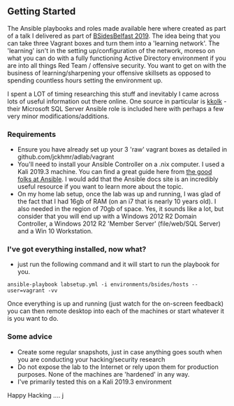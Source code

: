 ## Getting Started

The Ansible playbooks and roles made available here where created as part of a talk I delivered as part of <a href="https://bsidesbelfast.org">BSidesBelfast 2019</a>.  The idea being that you can take three Vagrant boxes and turn them into a 'learning network'.  The 'learning' isn't in the setting up/configuration of the network, moreso on what you can do with a fully functioning Active Directory environment if you are into all things Red Team / offensive security.  You want to get on with the business of learning/sharpening your offensive skillsets as opposed to spending countless hours setting the environment up.

I spent a LOT of timing researching this stuff and inevitably I came across lots of useful information out there online.  One source in particular is <a href="https://github.com/kkolk" target="_blank">kkolk</a> - their Microsoft SQL Server Ansible role is included here with perhaps a few very minor modifications/additions.  

### Requirements
- Ensure you have already set up your 3 'raw' vagrant boxes as detailed in github.com/jckhmr/adlab/vagrant
- You'll need to install your Ansible Controller on a .nix computer.  I used a Kali 2019.3 machine.  You can find a great guide here from <a href="https://docs.ansible.com/ansible/latest/installation_guide/intro_installation.html" target="_blank">the good folks at Ansible</a>.  I would add that the Ansible docs site is an incredibly useful resource if you want to learn more about the topic.
- On my home lab setup, once the lab was up and running, I was glad of the fact that I had 16gb of RAM (on an i7 that is nearly 10 years old).  I also needed in the region of 70gb of space.  Yes, it sounds like a lot, but consider that you will end up with a Windows 2012 R2 Domain Controller, a Windows 2012 R2 'Member Server' (file/web/SQL Server) and a Win 10 Workstation. 

### I've got everything installed, now what?
- just run the following command and it will start to run the playbook for you.

```ansible-playbook labsetup.yml -i environments/bsides/hosts --user=vagrant -vv```

Once everything is up and running (just watch for the on-screen feedback) you can then remote desktop into each of the machines or start whatever it is you want to do.

### Some advice
- Create some regular snapshots, just in case anything goes south when you are conducting your hacking/security research
- Do not expose the lab to the Internet or rely upon them for production purposes.  None of the machines are 'hardened' in any way.
- I've primarily tested this on a Kali 2019.3 environment

Happy Hacking .... j
